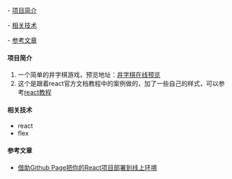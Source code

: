 \- [项目简介](#项目简介)

\- [相关技术](#相关技术)

\- [参考文章](#参考文章)

#### 项目简介

1. 一个简单的井字棋游戏，预览地址：[井字棋在线预览](https://lxq1191868132.github.io/ReactDemo_TicTacToe/)
2. 这个是跟着react官方文档教程中的案例做的，加了一些自己的样式，可以参考[react教程](https://react.docschina.org/tutorial/tutorial.html#what-are-we-building)

#### 相关技术

- react
- flex

#### 参考文章

- [借助Github Page把你的React项目部署到线上环境](https://blog.csdn.net/Lin_hahahaha/article/details/120581876?spm=1001.2014.3001.5501)





